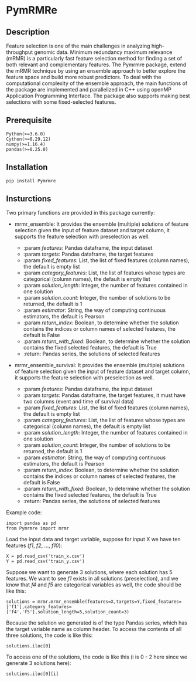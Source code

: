 # PymRMRe

## Description
Feature selection is one of the main challenges in analyzing high-throughput genomic data. Minimum redundancy maximum relevance (mRMR) is a particularly fast feature selection method for finding a set of both relevant and complementary features. The Pymrmre package, extend the mRMR technique by using an ensemble approach to better explore the feature space and build more robust predictors. To deal with the computational complexity of the ensemble approach, the main functions of the package are implemented and parallelized in C++ using openMP Application Programming Interface. The package also supports making best selections with some fixed-selected features.

## Prerequisite
`
Python(>=3.6.0)
`
<br>
`
Cython(>=0.29.12)
`
<br>
`
numpy(>=1.16.4)
`
<br>
`
pandas(>=0.25.0)
`


## Installation
`
pip install Pymrmre
`

## Insturctions

Two primary functions are provided in this package currently:

* mrmr_ensemble: It provides the ensemble (multiple) solutions of feature selection given the input of feature dataset and target column, it supports the feature selection with preselection as well. 
  *  :param *features*: Pandas dataframe, the input dataset
  *  :param *targets*: Pandas dataframe, the target features
  *  :param *fixed_features*: List, the list of fixed features (column names), the default is empty list
  *  :param *category_features*: List, the list of features whose types are categorical (column names), the default is empty list
  *  :param *solution_length*: Integer, the number of features contained in one solution
  *  :param *solution_count*: Integer, the number of solutions to be returned, the default is 1
  *  :param *estimator*: String, the way of computing continuous estimators, the default is Pearson
  *  :param *return_index*: Boolean, to determine whether the solution contains the indices or column names of selected features, the default is False
  *  :param *return_with_fixed*: Boolean, to determine whether the solution contains the fixed selected features, the default is True
  *  :return: Pandas series, the solutions of selected features
  


* mrmr_ensemble_survival: It provides the ensemble (multiple) solutions of feature selection given the input of feature dataset and target column, it supports the feature selection with preselection as well. 
  *  :param *features*: Pandas dataframe, the input dataset
  *  :param *targets*: Pandas dataframe, the target features, it must have two columns (event and time of survival data)
  *  :param *fixed_features*: List, the list of fixed features (column names), the default is empty list
  *  :param *category_features*: List, the list of features whose types are categorical (column names), the default is empty list
  *  :param *solution_length*: Integer, the number of features contained in one solution
  *  :param *solution_count*: Integer, the number of solutions to be returned, the default is 1
  *  :param *estimator*: String, the way of computing continuous estimators, the default is Pearson
  *  :param *return_index*: Boolean, to determine whether the solution contains the indices or column names of selected features, the default is False
  *  :param *return_with_fixed*: Boolean, to determine whether the solution contains the fixed selected features, the default is True
  *  :return: Pandas series, the solutions of selected features

Example code:

`
import pandas as pd
`
<br>
`
from Pymrmre import mrmr
`

Load the input data and target variable, suppose for input X we have ten features (*f1*, *f2*, ..., *f10*):

`
X = pd.read_csv('train_x.csv')
`
<br>
`
Y = pd.read_csv('train_y.csv')
`
<br>

Suppose we want to generate 3 solutions, where each solution has 5 features. We want to see *f1* exists in all solutions (preselection), and we know that *f4* and *f5* are categorical variables as well, the code should be like this:

`
solutions = mrmr.mrmr_ensemble(features=X,targets=Y,fixed_features=['f1'],category_features=['f4','f5'],solution_length=5,solution_count=3)
`
<br>

Because the solution we generated is of the type Pandas series, which has the target variable name as column header. To access the contents of all three solutions, the code is like this:

`
solutions.iloc[0]
`
<br>

To access one of the solutions, the code is like this (i is 0 - 2 here since we generate 3 solutions here):

`
solutions.iloc[0][i]
`
<br>

